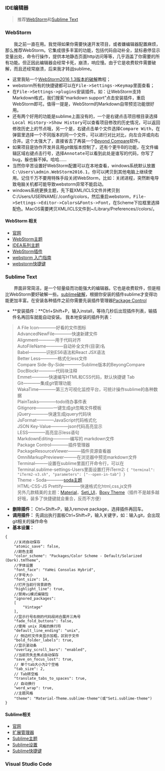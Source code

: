 ### IDE编辑器
> 推荐[WebStorm](https://www.jetbrains.com/webstorm/)和[Sublime Text](https://www.sublimetext.com/)

### WebStorm
&emsp;&emsp;我之前一直在用。我觉得如果你需要快速开发项目，或者嫌编辑器配置麻烦，那么推荐WebStorm。它集成很多丰富的功能，包括代码自动补全，鼠标悬停显示变量出处，命令行操作，提供本地静态页面http访问等等，几乎涵盖了你需要的所有功能。但正因此编辑器会经常卡死，崩溃，响应慢。由于它是收费软件需要破解，而且还经常崩溃，后来我才转战sublime。

- 这里我贴一个[WebStorm2016 1.3版本的破解](http://www.jianshu.com/p/c5f7ab33add0)教程；
- webstorm所有的快捷键都可以在<kbd>File->Settings->Keymap</kbd>里面查看；
- 在<kbd>File->Settings->plugins</kbd>安装插件。如：让WebStorm支持Markdown格式，我们搜索“markdown support”点击安装插件，重启WebStorm即可。值得一提是，WebStorm的Markdown自带预览功能很好用。
- 还有两个好用的功能是sublime上面没有的，一个是右键点击项目根目录选择<kbd>Local History->Show History</kbd>可以查看项目修改的历史情况，可以返回修改历史上的节点哦，另一个是，右键点击单个文件选择<kbd>Compare With</kbd>，在弹窗里选择一个不同版本的同一个文件，可以进行对比对比，向左合并或向右合并。这个太强大了，直接省去了再装一个[Beyond Compare](http://www.beyondcompare.cc/xiazai.html)软件。
- 如果项目是协作开发并且用git做版本控制了，还有个更牛B的功能，在文件编辑区域右键点击行号，选择<kbd>Annotate</kbd>可以看到此处是谁写的代码，你写了bug，躲也躲不掉。哈哈……
- 当然你辛苦设置好WebStorm配置可以在本地查看，windows系统默认放置<kbd>C:\Users\admin\.WebStorm2016.1</kbd>，你可以拷贝到其他电脑上继续使用。记住千万不要用特殊手段关闭WebStorm，比如：关闭进程，突然断电导致电脑关机都可能导致webstorm异常不能启动。
- windows系统更换主题，先下载XML/ICLS文件并拷贝到C:/Users/USERNAME/.<WebStorm>/config/colors，然后重启webstorm，<kbd>File->Settings->Editor->Colors&Fonts->Font</kbd>，在Scheme下拉框里选择配色。MacOS需要拷贝XML/ICLS文件到~/Library/Preferences/<WebStorm>/colors/。
#### WebStorm 相关
- [官网](https://www.jetbrains.com/webstorm/)
- [WebStorm主题](http://www.webstormthemes.com/)
- [IDEA系列主题](http://www.riaway.com/)
- [WebStorm插件](https://plugins.jetbrains.com/webstorm)
- [webstorm 入门指南](http://book.apebook.org/minghe/webstorm/index.html)
- [webstorm快捷键](http://www.jianshu.com/p/7229aff1ae74)

### Sublime Text
&emsp;&emsp;界面非常简洁，是一个轻量级而功能强大的编辑器。它也是收费软件，但是相比WebStorm要好破解一些。[sublime破解](http://www.jianshu.com/p/04e1b65dd2c0)，根据你安装的插件sublime才变得功能更加丰富。在安装各种插件之前你需要先装插件管理器[Package Control](https://packagecontrol.io/installation)

- **安装插件：**Ctrl+Shift+P，输入install，等待几秒后出现插件列表，输插件名再回车就能自动安装。
我本地安装的插件列表：
> A File Icon————好看的文件图标<br>
> AdvancedNewFile————快速新建文件<br>
> Alignment————用于代码对齐<br>
> AutoFileName————自动补全文件(目录)名<br>
> Babel————识别ES6语法和React JSX语法<br>
> Better Less————格式化less文件<br>
> Compare Side-By-Side————Sublime版本的BeyongCompare<br>
> DocBlockr————代码块注释<br>
> Emmet————快速编写HTML和CSS代码，默认快捷键 Tab<br>
> Git————集成git管理功能<br>
> WakaTime————第三方可视化监控平台，可统计操作sublime的各种数据<br>
> PlainTasks————todo待办事件表<br>
> Gitignore————一键生成git忽略文件模板<br>
> jQuery————快速生成jquery代码块<br>
> JsFormat————JavaScript代码格式化<br>
> JSON Key-Value————json代码高亮显示<br>
> LESS————高亮显示less语句<br>
> MarkdownEditing————编写的 markdown文件<br>
> Package Control————插件管理器<br>
> PackageResourceViewer———插件资源查看器<br>
> OmniMarkupPreviewer———在浏览器中预览markdown文件<br>
> Terminal———设置在sublime里面打开命令行，可以在Terminal.sublime-settings-Users里面设置打开iTerm2: ``` {
  "terminal": "iTerm2-v3.sh",
  "parameters": ["--open-in-tab"]
} ```<br>
> Theme - Soda————[soda主题](http://buymeasoda.github.io/soda-theme/)<br>
> HTML-CSS-JS Prettify————快速格式化html,css,js文件<br>
> 另外几款精美的主题：[Material](http://equinsuocha.io/material-theme/#/default)，[Seti_UI](https://packagecontrol.io/packages/Seti_UI)，[Boxy Theme](https://packagecontrol.io/packages/Boxy%20Theme)（插件不是越多越好哦，装多了快捷键就会重合，反而不方便）
- **删除插件：** Ctrl+Shift+P，输入remove package，选择插件再回车。
- **调用插件：** 先调出执行面板Ctrl+Shift+P，输入关键字，如：输入git，会出现git相关的操作命令
- **基本设置：**
```
{
    //关闭自动保存
    "atomic_save": false,
    //颜色主题
    "color_scheme": "Packages/Color Scheme - Default/Solarized (Dark).tmTheme",
    //字体设置
    "font_face": "YaHei Consolas Hybrid",  
    //字号大小  
    "font_size": 14,
    //打开当前行背景颜色
    "highlight_line": true,
    //禁用vi模式编辑包
    "ignored_packages":
    [
        "Vintage"
    ],
    //显示行号右侧的代码段闭合展开三角号
    "fade_fold_buttons": false,
    //使用 unix 风格的换行符
    "default_line_ending": "unix",
    // 侧边栏文件夹显示加粗，区别于文件
    "bold_folder_labels": true,
    //显示滚动条
    "overlay_scroll_bars": "enabled",
    //当前页失去焦点自动保存
    "save_on_focus_lost": true,
    // 单个tab大小为2个空格
    "tab_size": 2,
    // Tab转空格
    "translate_tabs_to_spaces": true,
    // 自动换行
    "word_wrap": true,
    //主题风格
    "theme": "Material-Theme.sublime-theme"(或"Seti.sublime-theme")
}
```

#### Sublime相关
- [官网](https://www.sublimetext.com/)
- [扩展管理器](https://packagecontrol.io/)
- [Sublime主题](https://juejin.im/entry/599a1bed6fb9a0248070d4b1)
- [Sublime设置](https://www.jeffjade.com/2015/12/15/2015-04-17-toss-sublime-text/)
- [Sublime快捷键](http://jinfang.life/posts/e4aa08c5/)

### Visual Studio Code

